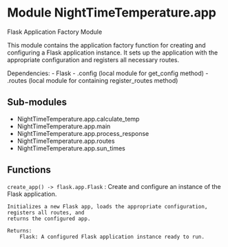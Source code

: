 Module NightTimeTemperature.app
===============================
Flask Application Factory Module

This module contains the application factory function for creating and
configuring a Flask application instance. It sets up the application with
the appropriate configuration and registers all necessary routes.

Dependencies:
    - Flask
    - .config (local module for get_config method)
    - .routes (local module for containing register_routes method)

Sub-modules
-----------
* NightTimeTemperature.app.calculate_temp
* NightTimeTemperature.app.main
* NightTimeTemperature.app.process_response
* NightTimeTemperature.app.routes
* NightTimeTemperature.app.sun_times

Functions
---------

`create_app() ‑> flask.app.Flask`
:   Create and configure an instance of the Flask application.
    
    Initializes a new Flask app, loads the appropriate configuration, registers all routes, and
    returns the configured app.
    
    Returns:
        Flask: A configured Flask application instance ready to run.